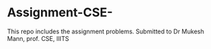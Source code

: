 # Assignment-CSE-
This repo includes the assignment problems. 
Submitted to Dr Mukesh Mann, prof. CSE, IIITS
